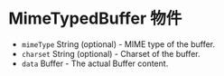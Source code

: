 # MimeTypedBuffer 物件

* `mimeType` String (optional) - MIME type of the buffer.
* `charset` String (optional) - Charset of the buffer.
* `data` Buffer - The actual Buffer content.
